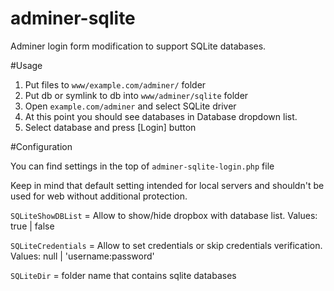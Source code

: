 # adminer-sqlite

Adminer login form modification to support SQLite databases.

#Usage

1. Put files to ``www/example.com/adminer/`` folder
2. Put db or symlink to db into ``www/adminer/sqlite`` folder
3. Open ``example.com/adminer`` and select SQLite driver
4. At this point you should see databases in Database dropdown list. 
5. Select database and press [Login] button

#Configuration

You can find settings in the top of ``adminer-sqlite-login.php`` file

Keep in mind that default setting intended for local servers and shouldn't be used for web without additional protection.

``SQLiteShowDBList`` = Allow to show/hide dropbox with database list. Values: true | false

``SQLiteCredentials`` = Allow to set credentials or skip credentials verification. Values: null | 'username:password'

``SQLiteDir`` = folder name that contains sqlite databases
